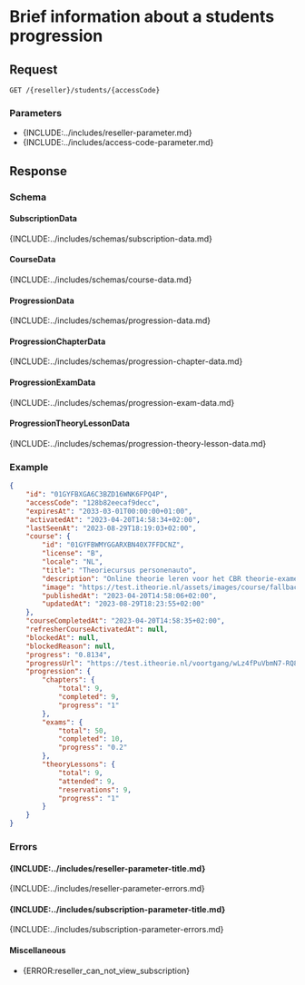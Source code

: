 # Brief information about a students progression

## Request
```http
GET /{reseller}/students/{accessCode}
```

### Parameters
* {INCLUDE:../includes/reseller-parameter.md}
* {INCLUDE:../includes/access-code-parameter.md}

## Response
### Schema

#### SubscriptionData
{INCLUDE:../includes/schemas/subscription-data.md}

#### CourseData
{INCLUDE:../includes/schemas/course-data.md}

#### ProgressionData
{INCLUDE:../includes/schemas/progression-data.md}

#### ProgressionChapterData
{INCLUDE:../includes/schemas/progression-chapter-data.md}

#### ProgressionExamData
{INCLUDE:../includes/schemas/progression-exam-data.md}

#### ProgressionTheoryLessonData
{INCLUDE:../includes/schemas/progression-theory-lesson-data.md}

### Example
```json
{
    "id": "01GYFBXGA6C3BZD16WNK6FPQ4P",
    "accessCode": "128b82eecaf9decc",
    "expiresAt": "2033-03-01T00:00:00+01:00",
    "activatedAt": "2023-04-20T14:58:34+02:00",
    "lastSeenAt": "2023-08-29T18:19:03+02:00",
    "course": {
        "id": "01GYFBWMYGGARXBN40X7FFDCNZ",
        "license": "B",
        "locale": "NL",
        "title": "Theoriecursus personenauto",
        "description": "Online theorie leren voor het CBR theorie-examen auto, motor, scooter, snorfiets, bromfiets, speed-pedelec of brommobiel.",
        "image": "https://test.itheorie.nl/assets/images/course/fallback.jpg",
        "publishedAt": "2023-04-20T14:58:06+02:00",
        "updatedAt": "2023-08-29T18:23:55+02:00"
    },
    "courseCompletedAt": "2023-04-20T14:58:35+02:00",
    "refresherCourseActivatedAt": null,
    "blockedAt": null,
    "blockedReason": null,
    "progress": "0.8134",
    "progressUrl": "https://test.itheorie.nl/voortgang/wLz4fPuVbmN7-RQ8YsO0kwAaP-ysJ4OTggl87R-CCk_DS8~",
    "progression": {
        "chapters": {
            "total": 9,
            "completed": 9,
            "progress": "1"
        },
        "exams": {
            "total": 50,
            "completed": 10,
            "progress": "0.2"
        },
        "theoryLessons": {
            "total": 9,
            "attended": 9,
            "reservations": 9,
            "progress": "1"
        }
    }
}
```

### Errors
#### {INCLUDE:../includes/reseller-parameter-title.md}
{INCLUDE:../includes/reseller-parameter-errors.md}

#### {INCLUDE:../includes/subscription-parameter-title.md}
{INCLUDE:../includes/subscription-parameter-errors.md}

#### Miscellaneous
* {ERROR:reseller_can_not_view_subscription}
